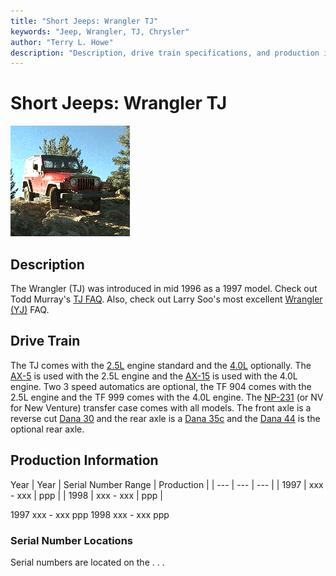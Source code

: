 ```yaml
---
title: "Short Jeeps: Wrangler TJ"
keywords: "Jeep, Wrangler, TJ, Chrysler"
author: "Terry L. Howe"
description: "Description, drive train specifications, and production information for the Jeep Wrangler TJ"
---
```


# Short Jeeps: Wrangler TJ
[![Scott Parker](/images/parkerst.gif)](/images/parkers.gif)
## Description
The Wrangler (TJ) was introduced in mid 1996 as a 1997 model.
Check out Todd Murray's [TJ FAQ](http://www.visi.com/~tam/tjfaq.html).
Also, check out Larry Soo's most excellent
[Wrangler
(YJ)](http://www.bc4x4.com/faqs/yj.asp) FAQ.
## Drive Train
The TJ comes with the
[2.5L](/engine/amc150.html)
engine standard and the
[4.0L](/engine/amc242.html)
optionally.
The [AX-5](/trans/ax5.html) is used with the 2.5L engine
and the [AX-15](/trans/ax15.html) is used with the 4.0L
engine.  Two 3 speed automatics are optional, the TF 904 comes with
the 2.5L engine and the TF 999 comes with the 4.0L engine.  The
[NP-231](/xfer/np231.html) (or NV for New Venture) transfer
case comes with all models.
The front axle is a reverse cut [Dana 30](/axle/d30.html)
and the rear axle is a [Dana 35c](/axle/d35c.html) and
the [Dana 44](/axle/d44.html) is the optional rear axle.
## Production Information
Year
| Year | Serial Number Range | Production |
| --- | --- | --- |
| 1997 | xxx - xxx | ppp |
| 1998 | xxx - xxx | ppp |

1997
xxx - xxx
ppp
1998
xxx - xxx
ppp
### Serial Number Locations
Serial numbers are located on the . . .